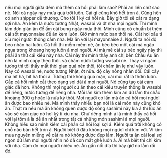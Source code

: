 nếu mọi người giữa đêm mà thèm cá hồi phải làm sao? Phải ăn liền chứ sao nè. Nói cả ngày nay mưa quá trời luôn. Cái gì cũng khó hết trơn á. Cũng hên có anh shipper dễ thương. Cho tôi 1 ký cá hồi nè. Bây giờ tôi sẽ cắt ra dạng sợi nha. Ăn kèm là nước tương Nhật, wasabi và ớt nha mọi người. Thì mình làm đơn giản ăn để ấm cái bụng ngày mưa thôi. Mình cũng có chuẩn bị thêm cái sốt mayonnaise để ăn kèm luôn. Giờ mình múc ban thôi nè. Cắt hơi xấu tí xíu mọi người thông cảm nha. Mà ăn với lại mayonnaise á. Người ta nói độ béo nhân hai luôn. Cá hồi thì mềm mềm nè, ăn béo béo một cái mà ngập ngụa trong khoang họng luôn á mọi người. Ai mà mê cái sự béo ngậy này thì phải ăn thử cái kiểu này nha. Cái này thì mình thấy anh chị bên Châu Âu ăn nên là mình copy theo thôi. và chấm nước tương wasabi nè. Thay vì ngâm tương thì tôi thấy mất thời gian quá nên thôi, tôi chấm ăn lẹ như vậy luôn. Nay có wasabi nè, nước tương Nhật, ớt nữa. độ cây nồng nhân đôi. Cái cây mà hít hà, hít hà thôi á. Tương thì không quá mặn, cái mùi rất là thơm luôn. Gắp cá hồi mình cắt theo dạng sợi dài á mọi người. Nó cũng tạo cái cảm giác đã hơn. Không thì mọi người cứ ăn theo cái kiểu truyền thống là wasabi để riêng, nước tương để riêng nha. Mỗi lần kim thèm kim ăn dữ lắm thì chắc khoảng 300 g hoặc là nửa ký thôi. Mọi người có lần mà ăn cá hồi mọi người ăn được bao nhiêu nè. Mà mình thấy nhiều bạn nói là cái món này cũng khó ăn. Thật ra nếu mà ăn không quen được độ sống sashimi này kia á thì lúc ăn vào sẽ cảm giác nó hơi kỳ tí xíu nha. Chứ riêng mình á là mình thấy cá hồi với lại tôm á là dễ ăn nhất trong tất cả những món sashimi á mọi người. Không hiểu sao mình kiếm cái phần cá hồi loại sợi á. Kiếm quá trời không có chỗ nào bán hết trơn á. Người biết ở đâu không mọi người chỉ kim với. Vì kim mua nguyên miếng về cắt ra nó không được đẹp lắm. Người ta ăn cái loại sợi ngon dữ lắm mọi người nhìn nó đã con mắt ghê luôn á. Ai mà biết thì chỉ kim với nha. Cảm ơn mọi người nhiều nè. Ăn gần nổi dĩa thì bây giờ no lắm rồi đó.